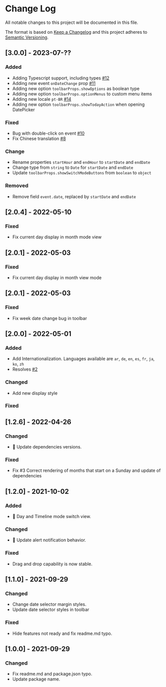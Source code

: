 # Change Log

All notable changes to this project will be documented in this file.

The format is based on [Keep a Changelog](http://keepachangelog.com/)
and this project adheres to [Semantic Versioning](http://semver.org/).

## [3.0.0] - 2023-07-??

### Added

- Adding Typescript support, including types [#12](https://github.com/rouftom/react-mui-scheduler/issues/12)
- Adding new event `onDateChange` prop [#11](https://github.com/rouftom/react-mui-scheduler/issues/11)
- Adding new option `toolbarProps.showOptions` as boolean type
- Adding new option `toolbarProps.optionMenus` to custom menu items
- Adding new locale `pt-BR` [#14](https://github.com/rouftom/react-mui-scheduler/pull/14)
- Adding new option `toolbarProps.showTodayAction` when opening DatePicker

### Fixed

- Bug with double-click on event [#10](https://github.com/rouftom/react-mui-scheduler/issues/10)
- Fix Chinese translation [#8](https://github.com/rouftom/react-mui-scheduler/pull/8)

### Change

- Rename properties `startHour` and `endHour` to `startDate` and `endDate`
- Change type from `string` to `Date` for `startDate` and `endDate`
- Update `toolbarProps.showSwitchModeButtons` from `boolean` to `object`

### Removed

- Remove field `event.date`, replaced by `startDate` and `endDate`

## [2.0.4] - 2022-05-10

### Fixed

- Fix current day display in month mode view

## [2.0.1] - 2022-05-03

### Fixed

- Fix current day display in month view mode

## [2.0.1] - 2022-05-03

### Fixed

- Fix week date change bug in toolbar

## [2.0.0] - 2022-05-01

### Added

- Add Internationalization. Languages available are `ar`, `de`, `en`, `es`, `fr`, `ja`, `ko`, `zh`
- Resolves [#2](https://github.com/rouftom/react-mui-scheduler/issues/2)

### Changed

- Add new display style

### Fixed

## [1.2.6] - 2022-04-26

### Changed

- 📢 Update dependencies versions.

### Fixed

- Fix #3 Correct rendering of months that start on a Sunday and update of dependencies

## [1.2.0] - 2021-10-02

### Added

- 🥳 Day and Timeline mode switch view.

### Changed

- 📢 Update alert notification behavior.

### Fixed

- Drag and drop capability is now stable.

## [1.1.0] - 2021-09-29

### Changed

- Change date selector margin styles.
- Update date selector styles in toolbar

### Fixed

- Hide features not ready and fix readme.md typo.

## [1.0.0] - 2021-09-29

### Changed

- Fix readme.md and package.json typo.
- Update package name.
